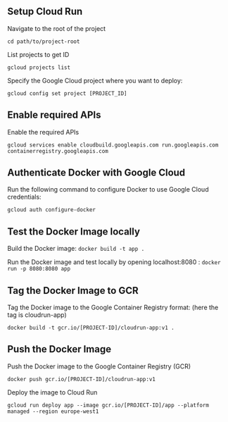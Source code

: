 ## Setup Cloud Run
Navigate to the root of the project
```
cd path/to/project-root
```

List projects to get ID
```
gcloud projects list
```

Specify the Google Cloud project where you want to deploy:
```
gcloud config set project [PROJECT_ID]
```

## Enable required APIs
Enable the required APIs
```
gcloud services enable cloudbuild.googleapis.com run.googleapis.com containerregistry.googleapis.com
```

## Authenticate Docker with Google Cloud

Run the following command to configure Docker to use Google Cloud credentials:
```
gcloud auth configure-docker
```

## Test the Docker Image locally
Build the Docker image: `docker build -t app .`

Run the Docker image and test locally by opening localhost:8080 : `docker run -p 8080:8080 app`

## Tag the Docker Image to GCR
Tag the Docker image to the Google Container Registry format: (here the tag is cloudrun-app)
```
docker build -t gcr.io/[PROJECT-ID]/cloudrun-app:v1 .
```

## Push the Docker Image
Push the Docker image to the Google Container Registry (GCR)
```
docker push gcr.io/[PROJECT-ID]/cloudrun-app:v1
```

Deploy the image to Cloud Run
```
gcloud run deploy app --image gcr.io/[PROJECT-ID]/app --platform managed --region europe-west1
```
